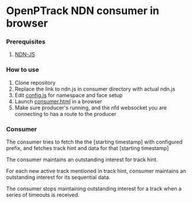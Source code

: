 # OpenPTrack NDN consumer in browser

### Prerequisites 
1. [NDN-JS](https://github.com/named-data/ndn-js/blob/master/build/ndn.js)

### How to use
1. Clone repository
2. Replace the link to ndn.js in consumer directory with actual ndn.js
3. Edit [config.js](https://github.com/named-data/ndn-opt/blob/master/consumer/config.js) for namespace and face setup
4. Launch [consumer.html](https://github.com/named-data/ndn-opt/blob/master/consumer/consumer.html) in a browser
5. Make sure producer's running, and the nfd websocket you are connecting to has a route to the producer

### Consumer
The consumer tries to fetch the the [starting timestamp] with configured prefix, and fetches track hint and data for that [starting timestamp]

The consumer maintains an outstanding interest for track hint. 

For each new active track mentioned in track hint, consumer maintains an outstanding interest for its sequential data.

The consumer stops maintaining outstanding interest for a track when a series of timeouts is received.